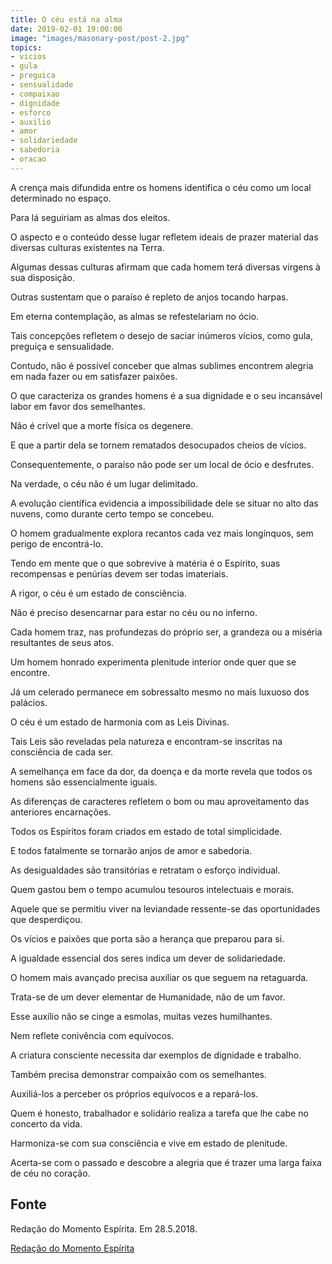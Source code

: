 ```yaml
---
title: O céu está na alma
date: 2019-02-01 19:00:00
image: "images/masonary-post/post-2.jpg"
topics: 
- vicios
- gula
- preguica
- sensualidade
- compaixao
- dignidade
- esforco
- auxilio
- amor
- solidariedade
- sabedoria
- oracao
---
```


A crença mais difundida entre os homens identifica o céu como um local
determinado no espaço.

Para lá seguiriam as almas dos eleitos.

O aspecto e o conteúdo desse lugar refletem ideais de prazer material das
diversas culturas existentes na Terra.

Algumas dessas culturas afirmam que cada homem terá diversas virgens à sua
disposição.

Outras sustentam que o paraíso é repleto de anjos tocando harpas.

Em eterna contemplação, as almas se refestelariam no ócio.

Tais concepções refletem o desejo de saciar inúmeros vícios, como gula,
preguiça e sensualidade.

Contudo, não é possível conceber que almas sublimes encontrem alegria em nada
fazer ou em satisfazer paixões.

O que caracteriza os grandes homens é a sua dignidade e o seu incansável labor
em favor dos semelhantes.

Não é crível que a morte física os degenere.

E que a partir dela se tornem rematados desocupados cheios de vícios.

Consequentemente, o paraíso não pode ser um local de ócio e desfrutes.

Na verdade, o céu não é um lugar delimitado.

A evolução científica evidencia a impossibilidade dele se situar no alto das
nuvens, como durante certo tempo se concebeu.

O homem gradualmente explora recantos cada vez mais longínquos, sem perigo de
encontrá-lo.

Tendo em mente que o que sobrevive à matéria é o Espírito, suas recompensas e
penúrias devem ser todas imateriais.

A rigor, o céu é um estado de consciência.

Não é preciso desencarnar para estar no céu ou no inferno.

Cada homem traz, nas profundezas do próprio ser, a grandeza ou a miséria
resultantes de seus atos.

Um homem honrado experimenta plenitude interior onde quer que se encontre.

Já um celerado permanece em sobressalto mesmo no mais luxuoso dos palácios.

O céu é um estado de harmonia com as Leis Divinas.

Tais Leis são reveladas pela natureza e encontram-se inscritas na consciência
de cada ser.

A semelhança em face da dor, da doença e da morte revela que todos os homens
são essencialmente iguais.

As diferenças de caracteres refletem o bom ou mau aproveitamento das anteriores
encarnações.

Todos os Espíritos foram criados em estado de total simplicidade.

E todos fatalmente se tornarão anjos de amor e sabedoria.

As desigualdades são transitórias e retratam o esforço individual.

Quem gastou bem o tempo acumulou tesouros intelectuais e morais.

Aquele que se permitiu viver na leviandade ressente-se das oportunidades que
desperdiçou.

Os vícios e paixões que porta são a herança que preparou para si.

A igualdade essencial dos seres indica um dever de solidariedade.

O homem mais avançado precisa auxiliar os que seguem na retaguarda.

Trata-se de um dever elementar de Humanidade, não de um favor.

Esse auxílio não se cinge a esmolas, muitas vezes humilhantes.

Nem reflete conivência com equívocos.

A criatura consciente necessita dar exemplos de dignidade e trabalho.

Também precisa demonstrar compaixão com os semelhantes.

Auxiliá-los a perceber os próprios equívocos e a repará-los.

Quem é honesto, trabalhador e solidário realiza a tarefa que lhe cabe no
concerto da vida.

Harmoniza-se com sua consciência e vive em estado de plenitude.

Acerta-se com o passado e descobre a alegria que é trazer uma larga faixa de
céu no coração.

## Fonte
Redação do Momento Espírita.
Em 28.5.2018.

[Redação do Momento Espírita](http://www.momento.com.br/pt/ler_texto.php?id=5435)
